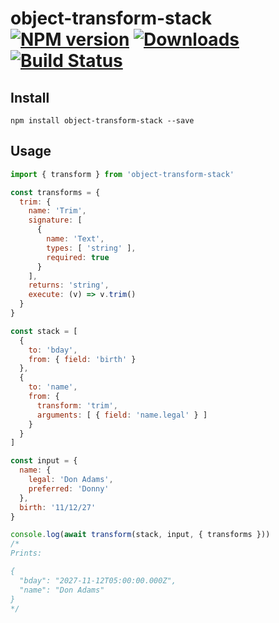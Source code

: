 # object-transform-stack [![NPM version][npm-image]][npm-url] [![Downloads][downloads-image]][npm-url] [![Build Status][travis-image]][travis-url]


## Install

```
npm install object-transform-stack --save
```

## Usage

```js
import { transform } from 'object-transform-stack'

const transforms = {
  trim: {
    name: 'Trim',
    signature: [
      {
        name: 'Text',
        types: [ 'string' ],
        required: true
      }
    ],
    returns: 'string',
    execute: (v) => v.trim()
  }
}

const stack = [
  {
    to: 'bday',
    from: { field: 'birth' }
  },
  {
    to: 'name',
    from: {
      transform: 'trim',
      arguments: [ { field: 'name.legal' } ]
    }
  }
]

const input = {
  name: {
    legal: 'Don Adams',
    preferred: 'Donny'
  },
  birth: '11/12/27'
}

console.log(await transform(stack, input, { transforms }))
/*
Prints:

{
  "bday": "2027-11-12T05:00:00.000Z",
  "name": "Don Adams"
}
*/
```

[downloads-image]: http://img.shields.io/npm/dm/object-transform-stack.svg
[npm-url]: https://npmjs.org/package/object-transform-stack
[npm-image]: http://img.shields.io/npm/v/object-transform-stack.svg

[travis-url]: https://travis-ci.org/staeco/object-transform-stack
[travis-image]: https://travis-ci.org/staeco/object-transform-stack.png?branch=master
